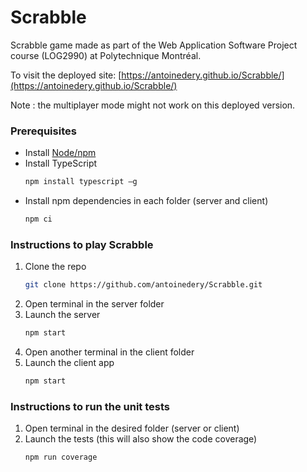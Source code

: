 <td><h1>Scrabble</h1></td>

Scrabble game made as part of the Web Application Software Project course (LOG2990) at Polytechnique Montréal.

To visit the deployed site: [https://antoinedery.github.io/Scrabble/](https://antoinedery.github.io/Scrabble/)

Note : the multiplayer mode might not work on this deployed version. 

### Prerequisites
* Install [Node/npm](https://nodejs.org/en/download/)
* Install TypeScript
   ```sh
   npm install typescript –g
   ```
* Install npm dependencies in each folder (server and client)
   ```sh
   npm ci
   ```
   
### Instructions to play Scrabble    
1. Clone the repo
   ```sh
   git clone https://github.com/antoinedery/Scrabble.git
   ```
2. Open terminal in the server folder
3. Launch the server
   ```sh
   npm start
   ```
4. Open another terminal in the client folder
5. Launch the client app
   ```sh
   npm start
   ```
   
### Instructions to run the unit tests  
1. Open terminal in the desired folder (server or client)
2. Launch the tests (this will also show the code coverage)
   ```sh
   npm run coverage
   ``` 
